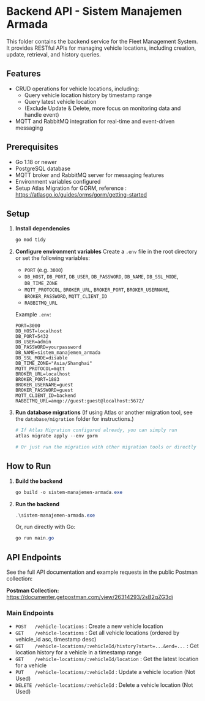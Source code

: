 # Backend API - Sistem Manajemen Armada

This folder contains the backend service for the Fleet Management System. It provides RESTful APIs for managing vehicle locations, including creation, update, retrieval, and history queries.

## Features

- CRUD operations for vehicle locations, including:
  - Query vehicle location history by timestamp range
  - Query latest vehicle location
  - (Exclude Update & Delete, more focus on monitoring data and handle event)
- MQTT and RabbitMQ integration for real-time and event-driven messaging

## Prerequisites

- Go 1.18 or newer
- PostgreSQL database
- MQTT broker and RabbitMQ server for messaging features
- Environment variables configured
- Setup Atlas Migration for GORM, reference : https://atlasgo.io/guides/orms/gorm/getting-started

## Setup

1. **Install dependencies**

   ```powershell
   go mod tidy
   ```

2. **Configure environment variables**
   Create a `.env` file in the root directory or set the following variables:

   - `PORT` (e.g. `3000`)
   - `DB_HOST`, `DB_PORT`, `DB_USER`, `DB_PASSWORD`, `DB_NAME`, `DB_SSL_MODE`, `DB_TIME_ZONE`
   - `MQTT_PROTOCOL`, `BROKER_URL`, `BROKER_PORT`, `BROKER_USERNAME`, `BROKER_PASSWORD`, `MQTT_CLIENT_ID`
   - `RABBITMQ_URL`

   Example `.env`:

   ```env
   PORT=3000
   DB_HOST=localhost
   DB_PORT=5432
   DB_USER=admin
   DB_PASSWORD=yourpassword
   DB_NAME=sistem_manajemen_armada
   DB_SSL_MODE=disable
   DB_TIME_ZONE="Asia/Shanghai"
   MQTT_PROTOCOL=mqtt
   BROKER_URL=localhost
   BROKER_PORT=1883
   BROKER_USERNAME=guest
   BROKER_PASSWORD=guest
   MQTT_CLIENT_ID=backend
   RABBITMQ_URL=amqp://guest:guest@localhost:5672/
   ```

3. **Run database migrations**
   (If using Atlas or another migration tool, see the `database/migration` folder for instructions.)

   ```powershell
   # If Atlas Migration configured already, you can simply run
   atlas migrate apply --env gorm

   # Or just run the migration with other migration tools or directly via PSQL or PGADMIN query tool
   ```

## How to Run

1. **Build the backend**

   ```powershell
   go build -o sistem-manajemen-armada.exe
   ```

2. **Run the backend**
   ```powershell
   .\sistem-manajemen-armada.exe
   ```
   Or, run directly with Go:
   ```powershell
   go run main.go
   ```

## API Endpoints

See the full API documentation and example requests in the public Postman collection:

**Postman Collection:**
https://documenter.getpostman.com/view/26314293/2sB2qZG3di

### Main Endpoints

- `POST   /vehicle-locations` : Create a new vehicle location
- `GET    /vehicle-locations` : Get all vehicle locations (ordered by vehicle_id asc, timestamp desc)
- `GET    /vehicle-locations/:vehicleId/history?start=...&end=...` : Get location history for a vehicle in a timestamp range
- `GET    /vehicle-locations/:vehicleId/location` : Get the latest location for a vehicle
- `PUT    /vehicle-locations/:vehicleId` : Update a vehicle location (Not Used)
- `DELETE /vehicle-locations/:vehicleId` : Delete a vehicle location (Not Used)
